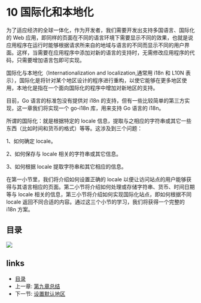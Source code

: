 # 10 国际化和本地化

为了适应经济的全球一体化，作为开发者，我们需要开发出支持多国语言、国际化的 Web 应用，即同样的页面在不同的语言环境下需要显示不同的效果，也就是说应用程序在运行时能够根据请求所来自的地域与语言的不同而显示不同的用户界面。这样，当需要在应用程序中添加对新的语言的支持时，无需修改应用程序的代码，只需要增加语言包即可实现。

国际化与本地化（Internationalization and localization,通常用 i18n 和 L10N 表示），国际化是将针对某个地区设计的程序进行重构，以使它能够在更多地区使用，本地化是指在一个面向国际化的程序中增加对新地区的支持。

目前，Go 语言的标准包没有提供对 i18n 的支持，但有一些比较简单的第三方实现，这一章我们将实现一个 go-i18n 库，用来支持 Go 语言的 i18n。

所谓的国际化：就是根据特定的 locale 信息，提取与之相应的字符串或其它一些东西（比如时间和货币的格式）等等。这涉及到三个问题：

1、如何确定 locale。

2、如何保存与 locale 相关的字符串或其它信息。

3、如何根据 locale 提取字符串和其它相应的信息。

在第一小节里，我们将介绍如何设置正确的 locale 以便让访问站点的用户能够获得与其语言相应的页面。第二小节将介绍如何处理或存储字符串、货币、时间日期等与 locale 相关的信息，第三小节将介绍如何实现国际化站点，即如何根据不同 locale 返回不同合适的内容。通过这三个小节的学习，我们将获得一个完整的 i18n 方案。

## 目录

![](https://ngte-superbed.oss-cn-beijing.aliyuncs.com/uPic/images/navi10.png?raw=true)

## links

- [目录](preface.md)
- 上一章: [第九章总结](09.7.md)
- 下一节: [设置默认地区](10.1.md)
